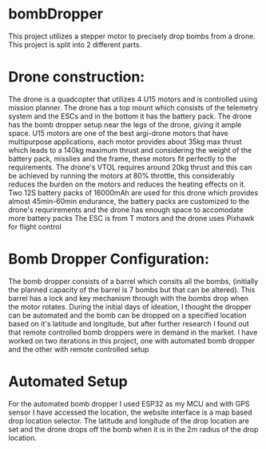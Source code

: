 # bombDropper
This project utilizes a stepper motor to precisely drop bombs from a drone. This project is split into 2 different parts.
# Drone construction:
The drone is a quadcopter that utilizes 4 U15 motors and is controlled using mission planner. The  drone has a top mount which consists of the telemetry system and the ESCs and in the bottom it has the battery pack. The drone has the bomb dropper setup near the legs of the drone, giving it ample space. 
U15 motors are one of the best argi-drone motors that have multipurpose applications, each motor provides about 35kg max thrust which leads to a 140kg maximum thrust and considering the weight of the battery pack, misslies and the frame, these motors fit perfectly to the requirements. The drone's VTOL requires around 20kg thrust and this can be achieved by running the motors at 80% throttle, this considerably reduces the burden on the motors and reduces the heating effects on it.  
  Two 12S battery packs of 16000mAh are used for this drone which provides almost 45min-60min endurance, the battery packs are customized to the drone's requrirements and the drone has enough space to accomodate more battery packs
  The ESC is from T motors and the drone uses Pixhawk for flight control
  # Bomb Dropper Configuration:
  The bomb dropper consists of a barrel which consits all the bombs, (initially the planned capacity of the barrel is 7 bombs but that can be altered). This barrel has a lock and key mechanism through with the bombs drop when the motor rotates. During the initial days of ideation, I thought the dropper can be automated and the bomb can be dropped on a specified location based on it's latitude and longitude, but after further research I found out that remote controlled bomb droppers were in demand in the market.
  I have worked on two iterations in this project, one with automated bomb dropper and the other with remote controlled setup 
  # Automated Setup
  For the automated bomb dropper I used ESP32 as my MCU and with GPS sensor I have accessed the location, the website interface is a map based drop location selector. The latitude and longitude of the drop location are set and the drone drops off the bomb when it is in the 2m radius of the drop location.
  
  
